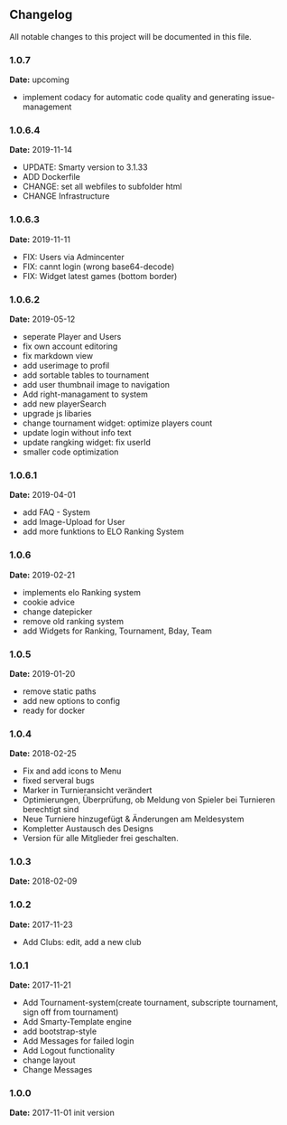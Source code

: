 Changelog
---------

All notable changes to this project will be documented in this file.

### 1.0.7
**Date:** upcoming
- implement codacy for automatic code quality and generating issue-management

### 1.0.6.4
**Date:** 2019-11-14
- UPDATE: Smarty version to 3.1.33
- ADD Dockerfile 
- CHANGE: set all webfiles to subfolder html
- CHANGE Infrastructure

### 1.0.6.3
**Date:** 2019-11-11
- FIX: Users via Admincenter
- FIX: cannt login (wrong base64-decode)
- FIX: Widget latest games (bottom border) 

### 1.0.6.2
**Date:** 2019-05-12
- seperate Player and Users
- fix own account editoring
- fix markdown view
- add userimage to profil
- add sortable tables to tournament
- add user thumbnail image to navigation
- Add right-managament to system
- add new playerSearch
- upgrade js libaries
- change tournament widget: optimize players count
- update login without info text
- update rangking widget: fix userId
- smaller code optimization

### 1.0.6.1
**Date:** 2019-04-01
- add FAQ - System
- add Image-Upload for User
- add more funktions to ELO Ranking System

### 1.0.6
**Date:** 2019-02-21
- implements elo Ranking system
- cookie advice
- change datepicker
- remove old ranking system
- add Widgets for Ranking, Tournament, Bday, Team

### 1.0.5
**Date:** 2019-01-20
- remove static paths
- add new options to config
- ready for docker

### 1.0.4
**Date:** 2018-02-25
- Fix and add icons to Menu 
- fixed serveral bugs 
- Marker in Turnieransicht verändert 
- Optimierungen, Überprüfung, ob Meldung von Spieler bei Turnieren berechtigt sind 
- Neue Turniere hinzugefügt & Änderungen am Meldesystem 
- Kompletter Austausch des Designs 
- Version für alle Mitglieder frei geschalten. 

### 1.0.3
**Date:** 2018-02-09

### 1.0.2
**Date:** 2017-11-23
- Add Clubs: edit, add a new club

### 1.0.1
**Date:** 2017-11-21
- Add Tournament-system(create tournament, subscripte tournament, sign off from tournament)
- Add Smarty-Template engine
- add bootstrap-style
- Add Messages for failed login
- Add Logout functionality
- change layout
- Change Messages

### 1.0.0
**Date:** 2017-11-01
init version

